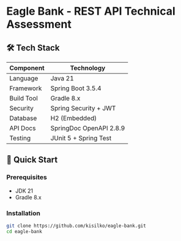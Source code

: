 # Eagle Bank - REST API Technical Assessment

## 🛠 Tech Stack

| Component            | Technology                          |
|----------------------|-------------------------------------|
| Language             | Java 21                             |
| Framework            | Spring Boot 3.5.4                   |
| Build Tool           | Gradle 8.x                          |
| Security             | Spring Security + JWT               |
| Database             | H2 (Embedded)                       |
| API Docs             | SpringDoc OpenAPI 2.8.9             |
| Testing              | JUnit 5 + Spring Test               |


## 🚀 Quick Start

### Prerequisites
- JDK 21
- Gradle 8.x

### Installation
```bash
git clone https://github.com/kisilko/eagle-bank.git
cd eagle-bank
